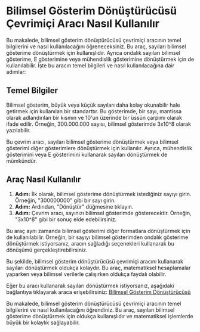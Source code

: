 Bilimsel Gösterim Dönüştürücüsü Çevrimiçi Aracı Nasıl Kullanılır
================================================================

Bu makalede, bilimsel gösterim dönüştürücüsü çevrimiçi aracının temel bilgilerini ve nasıl kullanılacağını öğreneceksiniz. Bu araç, sayıları bilimsel gösterime dönüştürmek için kullanışlıdır. Ayrıca ondalık sayıları bilimsel gösterime, E gösterimine veya mühendislik gösterimine dönüştürmek için de kullanılabilir. İşte bu aracın temel bilgileri ve nasıl kullanılacağına dair adımlar:

Temel Bilgiler
--------------

Bilimsel gösterim, büyük veya küçük sayıları daha kolay okunabilir hale getirmek için kullanılan bir standarttır. Bu gösterimde, bir sayı, mantissa olarak adlandırılan bir kısmın ve 10'un üzerinde bir üssün çarpımı olarak ifade edilir. Örneğin, 300.000.000 sayısı, bilimsel gösterimde 3x10^8 olarak yazılabilir.

Bu çevrim aracı, sayıları bilimsel gösterime dönüştürmek veya bilimsel gösterimi diğer gösterimlere dönüştürmek için kullanılır. Ayrıca, mühendislik gösterimini veya E gösterimini kullanarak sayıları dönüştürmek de mümkündür.

Araç Nasıl Kullanılır
---------------------

1. **Adım:** İlk olarak, bilimsel gösterime dönüştürmek istediğiniz sayıyı girin. Örneğin, "300000000" gibi bir sayı girin.
2. **Adım:** Ardından, "Dönüştür" düğmesine tıklayın.
3. **Adım:** Çevrim aracı, sayınızı bilimsel gösterimde gösterecektir. Örneğin, "3x10^8" gibi bir sonuç elde edebilirsiniz.

Bu araç aynı zamanda bilimsel gösterimi diğer formatlara dönüştürmek için de kullanılabilir. Örneğin, bir sayıyı bilimsel gösterimden ondalık gösterime dönüştürmek istiyorsanız, aracın sağladığı seçenekleri kullanarak bu dönüşümü gerçekleştirebilirsiniz.

Bu şekilde, bilimsel gösterim dönüştürücüsü çevrimiçi aracını kullanarak sayıları dönüştürmek oldukça kolaydır. Bu araç, matematiksel hesaplamalar yaparken veya bilimsel verilerle çalışırken oldukça faydalı olabilir.

Eğer bu aracı kullanarak sayıları dönüştürmek istiyorsanız, aşağıdaki bağlantıya tıklayarak araca erişebilirsiniz: [Bilimsel Gösterim Dönüştürücüsü](https://www.onlinecalculatorsfree.com/tr/convert/scientific-notation-converter.html)

Bu makalede, bilimsel gösterim dönüştürücüsü çevrimiçi aracının temel bilgilerini ve nasıl kullanılacağını öğrendiniz. Bu araç, sayıları bilimsel gösterime dönüştürmek için oldukça kullanışlıdır ve matematiksel işlemlerde büyük bir kolaylık sağlayabilir.
